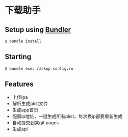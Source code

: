# 下载助手

## Setup using [Bundler](http://gembundler.com/ "Bundler")
    $ bundle install

## Starting
    $ bundle exec rackup config.ru

## Features

- 上传ipa
- 解析生成plist文件
- 生成app首页
- 配置ip地址，一键生成所有plist，每次换ip都要重新生成
- 自动提交到某git pages
- 生成api
